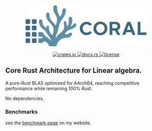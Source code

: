<p align="center">
  <img src="./coral_logo.png" width="75%">
</p>

<p align="center">
  <a href="https://crates.io/crates/coral-blas">
    <img src="https://img.shields.io/crates/v/coral-blas.svg?style=flat-square" alt="crates.io">
  </a>
  <a href="https://docs.rs/coral-blas">
    <img src="https://docs.rs/coral-blas/badge.svg?style=flat-square" alt="docs.rs">
  </a>
  <a href="https://opensource.org/licenses/MIT">
    <img src="https://img.shields.io/badge/license-MIT-blue.svg?style=flat-square" alt="license">
  </a>
</p>

## Core Rust Architecture for Linear algebra. 

A pure-Rust BLAS optimized for AArch64, reaching competitive performance while remaining 100% Rust.

No dependencies. 

### Benchmarks 

see the [benchmark page](https://dev-undergrad.dev/posts/benchmarks/) on my website. 

